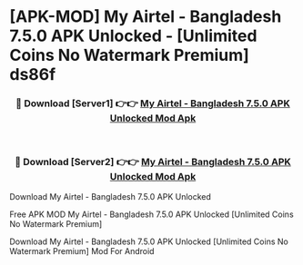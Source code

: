 # [APK-MOD] My Airtel - Bangladesh 7.5.0 APK Unlocked - [Unlimited Coins No Watermark Premium] ds86f



<div align="center">
<h3>🔴 Download [Server1] 👉👉 <a href="https://momento.my/?title=My_Airtel_-_Bangladesh_7.5.0_APK_Unlocked">My Airtel - Bangladesh 7.5.0 APK Unlocked Mod Apk</a></h3><br>

<h3>🔴 Download [Server2] 👉👉 <a href="https://momento.my/?title=My_Airtel_-_Bangladesh_7.5.0_APK_Unlocked">My Airtel - Bangladesh 7.5.0 APK Unlocked Mod Apk</a></h3>
</div>



Download My Airtel - Bangladesh 7.5.0 APK Unlocked 

Free APK MOD My Airtel - Bangladesh 7.5.0 APK Unlocked [Unlimited Coins No Watermark Premium]

Download My Airtel - Bangladesh 7.5.0 APK Unlocked [Unlimited Coins No Watermark Premium] Mod For Android
